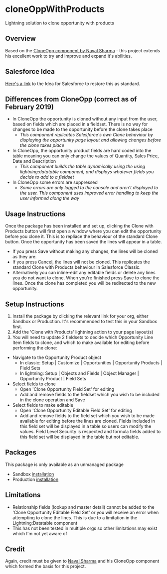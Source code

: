 # cloneOppWithProducts
Lightning solution to clone opportunity with products

## Overview
Based on the [CloneOpp component by Naval Sharma](https://github.com/sfcure/CloneOpp) - this project extends his excellent work to try and improve and expand it's abilities.

## Salesforce Idea
[Here's a link](https://success.salesforce.com/ideaView?id=0873A000000cMbMQAU) to the Idea for Salesforce to restore this as standard.

## Differences from CloneOpp (correct as of February 2019)
- In CloneOpp the opportunity is cloned without any input from the user, based on fields which are placed in a fieldset.  There is no way for changes to be made to the opportunity before the clone takes place
   * _This component replicates Salesforce's own Clone behaviour by displaying the opportunity page layout and allowing changes before the clone takes place_
- In CloneOpp, the opportunity product fields are hard coded into the table meaning you can only change the values of Quantity, Sales Price, Date and Description
   * _This component builds the table dynamically using the using lightning:datatable component, and displays whatever fields you decide to add to a fieldset_
- In CloneOpp some errors are suppressed
   * _Some errors are only logged to the console and aren't displayed to the user.  This component uses improved error handling to keep the user informed along the way_

## Usage Instructions
Once the package has been installed and set up, clicking the Clone with Products button will first open a window where you can edit the opportunity before you clone it.  This is to repliace the behaviour of the standard Clone button.  Once the opportunity has been saved the lines will appear in a table.
   - If you press Save without making any changes, the lines will be cloned as they are.
   - If you press Cancel, the lines will not be cloned.  This replicates the standard Clone with Products behaviour in Salesforce Classic.
   - Alternatively you can inline-edit any editable fields or delete any lines you do not want to clone.  When you're finished press Save to clone the lines.
Once the clone has completed you will be redirected to the new opportunity.

## Setup Instructions
1. Install the package by clicking the relevant link for your org, either Sandbox or Production.  It's recommended to test this in your Sandbox first.
2. Add the 'Clone with Products' lightning action to your page layout(s)
3. You will need to update 2 fieldsets to decide which Opportunity Line Item fields to clone, and which to make available for editing before performing the clone:
- Navigate to the Opportunity Product object
   * In classic: Setup | Customize | Opportunities | Opportunity Products | Field Sets
   * In lightning: Setup | Objects and Fields | Object Manager | Opportunity Product | Field Sets
- Select fields to clone
   * Open 'Clone Opportunity Field Set' for editing
   * Add and remove fields to the fieldset which you wish to be included in the clone operation and Save
- Select fields to make editable
   * Open 'Clone Opportunity Editable Field Set' for editing
   * Add and remove fields to the field set which you wish to be made available for editing before the lines are cloned.  Fields included in this field set will be displayed in a table so users can modify the values.  Field Level Security is respected and formula fields added to this field set will be displayed in the table but not editable.

## Packages
This package is only available as an unmanaged package
- Sandbox [installation](https://test.salesforce.com/packaging/installPackage.apexp?p0=04t5B0000006JHl&isdtp=p1)
- Production [installation](https://login.salesforce.com/packaging/installPackage.apexp?p0=04t5B0000006JHl&isdtp=p1)

## Limitations
- Relationship fields (lookup and master detail) cannot be added to the 'Clone Opportunity Editable Field Set' or you will receive an error when attempting to clone the lines.  This is due to a limitation in the Lightning:Datatable component
- This has not been tested in multiple orgs so other limitations may exist which I'm not yet aware of

## Credit
Again, credit must be given to [Naval Sharma](https://github.com/sfcure/CloneOpp) and his CloneOpp component which formed the basis for this project.